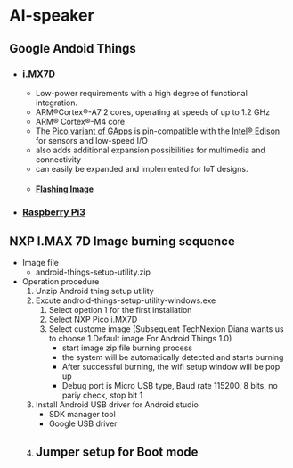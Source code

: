 # AI-speaker

## Google Andoid Things 
- ### [i.MX7D](https://developer.android.com/things/hardware/imx7d)
  - Low-power requirements with a high degree of functional integration.
  - ARM®Cortex®-A7 2 cores, operating at speeds of up to 1.2 GHz
  - ARM® Cortex®-M4 core
  - The [Pico variant of GApps](https://opengapps.org/) is pin-compatible with the [Intel® Edison](https://en.wikipedia.org/wiki/Intel_Edison) for sensors and low-speed I/O
  - also adds additional expansion possibilities for multimedia and connectivity
  - can easily be expanded and implemented for IoT designs.
  - #### [Flashing Image](https://developer.android.com/things/hardware/imx7d#flashing_the_image)
- ### [Raspberry Pi3](https://developer.android.com/things/hardware/raspberrypi)


## NXP I.MAX 7D Image burning sequence
- Image file
  - android-things-setup-utility.zip
- Operation procedure
  1. Unzip Android thing setup utility
  2. Excute android-things-setup-utility-windows.exe
     1. Select opetion 1 for the first installation 
     2. Select NXP Pico i.MX7D
     3. Select custome image (Subsequent TechNexion Diana wants us to choose 1.Default image For Android Things 1.0)
        - start image zip file burning process
        - the system will be automatically detected and starts burning
        - After successful burning, the wifi setup window will be pop up
        - Debug port is Micro USB type, Baud rate 115200, 8 bits, no pariy check, stop bit 1
  3. Install Android USB driver for Android studio
     - SDK manager tool
     - Google USB driver
  4. Jumper setup for Boot mode
     - 
     

